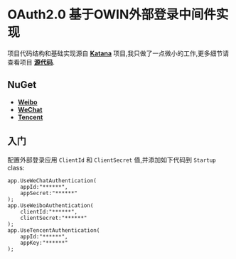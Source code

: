 # OAuth2.0 基于OWIN外部登录中间件实现


项目代码结构和基础实现源自 **[Katana](http://katanaproject.codeplex.com/)** 项目,我只做了一点微小的工作,更多细节请查看项目 **[源代码](http://katanaproject.codeplex.com/SourceControl/latest#README)**.



## NuGet

- **[Weibo](https://www.nuget.org/packages/AspNet.Owin.Security.Weibo/1.0.0)**
- **[WeChat](https://www.nuget.org/packages/AspNet.Owin.Security.WeChat)**
- **[Tencent](https://www.nuget.org/packages/AspNet.Owin.Security.Tencent)**



## 入门

配置外部登录应用 `ClientId` 和 `ClientSecret` 值,并添加如下代码到 `Startup` class:

    app.UseWeChatAuthentication(
        appId:"******",
        appSecret:"******"
    );
    app.UseWeiboAuthentication(
        clientId:"******",
        clientSecret:"******"
    );
    app.UseTencentAuthentication(
        appId:"******",
        appKey:"******"
    );



